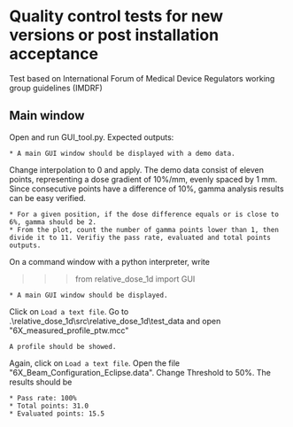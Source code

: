 # Quality control tests for new versions or post installation acceptance

Test based on International Forum of Medical Device Regulators working group guidelines (IMDRF)

## Main window

Open and run GUI_tool.py. 
Expected outputs:

    * A main GUI window should be displayed with a demo data.

Change interpolation to 0 and apply. The demo data consist of eleven points, representing a dose gradient of 10%/mm, evenly spaced by 1 mm. Since consecutive points have a difference of 10%, gamma analysis results can be easy verified.

    * For a given position, if the dose difference equals or is close to 6%, gamma should be 2.
    * From the plot, count the number of gamma points lower than 1, then divide it to 11. Verifiy the pass rate, evaluated and total points outputs.

On a command window with a python interpreter, write 

>>> from relative_dose_1d import GUI

    * A main GUI window should be displayed.

Click on ```Load a text file```. Go to .\relative_dose_1d\src\relative_dose_1d\test_data and open "6X_measured_profile_ptw.mcc"

    A profile should be showed.

Again, click on ```Load a text file```. Open the file "6X_Beam_Configuration_Eclipse.data". Change Threshold to 50%. The results should be 

    * Pass rate: 100%
    * Total points: 31.0
    * Evaluated points: 15.5